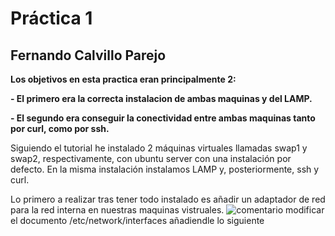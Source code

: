 # Práctica 1
## Fernando Calvillo Parejo

**Los objetivos en esta practica eran principalmente 2:** 

**- El primero era la correcta instalacion de ambas maquinas y del LAMP.**

**- El segundo era conseguir la conectividad entre ambas maquinas tanto por curl, como por ssh.**

Siguiendo el tutorial he instalado 2 máquinas virtuales llamadas swap1 y swap2, respectivamente, con ubuntu server con una instalación por defecto. En la misma instalación instalamos LAMP y, posteriormente, ssh y curl.

Lo primero a realizar tras tener todo instalado es añadir un adaptador de red para la red interna en nuestras maquinas vistruales. 
![comentario](https://github.com/FernandoCP/SWAP/blob/master/Practica1/imagenes/Red.png)
modificar el documento /etc/network/interfaces añadiendle lo siguiente


